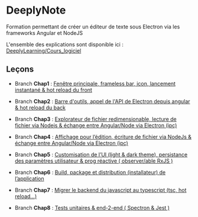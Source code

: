 # DeeplyNote
Formation permettant de créer un éditeur de texte sous Electron via les frameworks Angular et NodeJS

L'ensemble des explications sont disponible ici :
[DeeplyLearning/Cours_logiciel](https://deeplylearning.fr/cours-logiciel/ "DeeplyLearning/Cours_logiciel")

## Leçons
- Branch **Chap1** : [Fenêtre principale, frameless bar, icon, lancement instantané & hot reload du front](https://deeplylearning.fr/cours-logiciel-electron/chap-1-fenetre-principale-frameless-bar-icon-lancement-instantane-hot-reload-du-front/ "Fenêtre principale, frameless bar, icon, lancement instantané & hot reload du front")  

- Branch **Chap2** : [Barre d'outils, appel de l'API de Electron depuis angular & hot reload du back](https://deeplylearning.fr/cours-logiciel-electron/chap-2-barre-doutils-appel-de-lapi-de-electron-depuis-angular-hot-reload-du-back/ "Barre d'outils, appel de l'API de Electron depuis angular & hot reload du back")  

- Branch **Chap3** : [Explorateur de fichier redimensionable, lecture de fichier via Nodejs & échange entre Angular/Node via Electron (ipc)](https://deeplylearning.fr/cours-logiciel-electron/chap-3-explorateur-de-fichier-redimensionable-lecture-de-fichier-via-nodejs-echange-entre-angular-node-via-electron-ipc/ "Explorateur de fichier redimensionable, lecture de fichier via Nodejs & échange entre Angular/Node via Electron (ipc)")  

- Branch **Chap4** : [Affichage pour l’édition, écriture de fichier via NodeJs & échange entre Angular/Node via Electron (ipc)](https://deeplylearning.fr/cours-logiciel-electron/chap-4-affichage-pour-ledition-ecriture-de-fichier-via-nodejs-echange-entre-angular-node-via-electron-ipc/ "Affichage pour l’édition, écriture de fichier via NodeJs & échange entre Angular/Node via Electron (ipc)") 

- Branch **Chap5** : [Customisation de l’UI (light & dark theme), persistance des paramètres utilisateur & prog réactive ( observer/able RxJS )](https://deeplylearning.fr/cours-logiciel-electron/chap-5-customisation-de-lui-light-dark-theme-persistance-des-parametres-utilisateur-prog-reactive-observer-able-rxjs/ "Customisation de l’UI (light & dark theme), persistance des paramètres utilisateur & prog réactive ( observer/able RxJS )") 

- Branch **Chap6** : [Build, package et distribution (installateur) de l’application](https://deeplylearning.fr/cours-logiciel-electron/chap-6-build-package-et-distribution-installateur-de-lapplication/ "Build, package et distribution (installateur) de l’application") 

- Branch **Chap7** : [Migrer le backend du javascript au typescript (tsc, hot reload...)](https://deeplylearning.fr/cours-logiciel-electron/chap-7-migrer-le-backend-du-javascript-au-typescript-tsc-hot-reload/ "Migrer le backend du javascript au typescript (tsc, hot reload...)") 

- Branch **Chap8** : [Tests unitaires & end-2-end ( Spectron & Jest )](https://deeplylearning.fr/cours-logiciel-electron/chap-8-tests-unitaires-end-2-end-spectron-jest/ "Tests unitaires & end-2-end ( Spectron & Jest )") 
